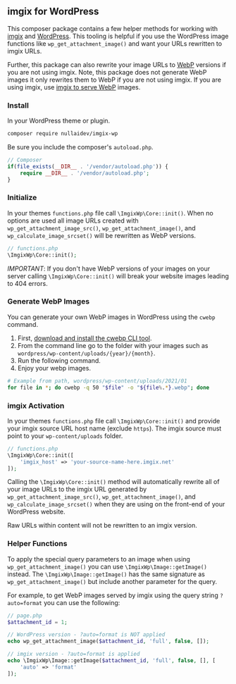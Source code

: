 ## imgix for WordPress

This composer package contains a few helper methods for working with [imgix](https://imgix.com/) and [WordPress](https://wordpress.org/). This tooling is helpful if you use the WordPress image functions like `wp_get_attachment_image()` and want your URLs rewritten to imgix URLs.

Further, this package can also rewrite your image URLs to [WebP](https://developers.google.com/speed/webp/docs/using) versions if you are not using imgix. Note, this package does not generate WebP images it only rewrites them to WebP if you are not using imgix. If you are using imgix, use [imgix to serve WebP](https://docs.imgix.com/tutorials/improved-compression-auto-content-negotiation) images.

### Install

In your WordPress theme or plugin.

```bash
composer require nullaidev/imgix-wp
```

Be sure you include the composer's `autoload.php`.

```php
// Composer
if(file_exists(__DIR__ . '/vendor/autoload.php')) {
    require __DIR__ . '/vendor/autoload.php';
}
```

### Initialize

In your themes `functions.php` file call `\ImgixWp\Core::init()`. When no options are used all image URLs created with `wp_get_attachment_image_src()`, `wp_get_attachment_image()`, and `wp_calculate_image_srcset()` will be rewritten as WebP versions.

```php
// functions.php
\ImgixWp\Core::init();
```

*IMPORTANT*: If you don't have WebP versions of your images on your server calling `\ImgixWp\Core::init()` will break your website images leading to 404 errors. 

### Generate WebP Images

You can generate your own WebP images in WordPress using the `cwebp` command. 

1. First, [download and install the cwebp CLI tool](https://developers.google.com/speed/webp/docs/precompiled).
2. From the command line go to the folder with your images such as `wordpress/wp-content/uploads/{year}/{month}`.
3. Run the following command.
4. Enjoy your webp images.

```bash
# Example from path, wordpress/wp-content/uploads/2021/01
for file in *; do cwebp -q 50 "$file" -o "${file%.*}.webp"; done
```

### imgix Activation

In your themes `functions.php` file call `\ImgixWp\Core::init()` and provide your imgix source URL host name (exclude `https`). The imgix source must point to your `wp-content/uploads` folder.

```php
// functions.php
\ImgixWp\Core::init([
    'imgix_host' => 'your-source-name-here.imgix.net'
]);
```

Calling the `\ImgixWp\Core::init()` method will automatically rewrite all of your image URLs to the imgix URL generated by `wp_get_attachment_image_src()`, `wp_get_attachment_image()`, and `wp_calculate_image_srcset()` when they are using on the front-end of your WordPress website.

Raw URLs within content will not be rewritten to an imgix version.

### Helper Functions

To apply the special query parameters to an image when using `wp_get_attachment_image()` you can use `\ImgixWp\Image::getImage()` instead. The `\ImgixWp\Image::getImage()` has the same signature as `wp_get_attachment_image()` but include another parameter for the query.

For example, to get WebP images served by imgix using the query string `?auto=format` you can use the following:

```php
// page.php
$attachment_id = 1;

// WordPress version - ?auto=format is NOT applied
echo wp_get_attachment_image($attachment_id, 'full', false, []);

// imgix version - ?auto=format is applied
echo \ImgixWp\Image::getImage($attachment_id, 'full', false, [], [
    'auto' => 'format'
]);
```
